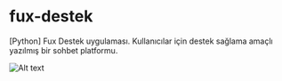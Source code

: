 # fux-destek
[Python] Fux Destek uygulaması. Kullanıcılar için destek sağlama amaçlı yazılmış bir sohbet platformu.

![Alt text](https://raw.githubusercontent.com/B0RU70/fux-destek/master/icons/hicolor/2018-05-30%2002-19-09%20ekran%20görüntüsü.png "Ekran Görüntüsü")
